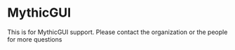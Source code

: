 # MythicGUI 

This is for MythicGUI support. Please contact the organization or the people for more questions
